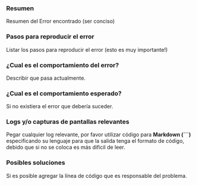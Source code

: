 ### Resumen

Resumen del Error encontrado (ser conciso)


### Pasos para reproducir el error

Listar los pasos para reproducir el error (esto es muy importante!)


### ¿Cual es el comportamiento del error?

Describir que pasa actualmente.


### ¿Cual es el comportamiento esperado?

Si no existiera el error que debería suceder.


### Logs y/o capturas de pantallas relevantes

Pegar cualquier log relevante, por favor utilizar código para **Markdown (```)** especificando su lenguaje para que la salida tenga el formato de código, debido que si no se coloca es más dificil de leer.


### Posibles soluciones

Si es posible agregar la línea de código que es responsable del problema.
